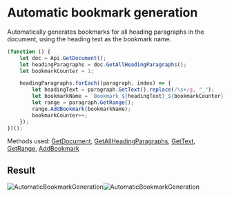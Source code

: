 # Automatic bookmark generation

Automatically generates bookmarks for all heading paragraphs in the document, using the heading text as the bookmark name.

<!-- This code snippet is shown in the screenshot. -->

<!-- eslint-skip -->

```ts
(function () {
    let doc = Api.GetDocument();
    let headingParagraphs = doc.GetAllHeadingParagraphs();
    let bookmarkCounter = 1;

    headingParagraphs.forEach((paragraph, index) => {
        let headingText = paragraph.GetText().replace(/\s+/g, "_");
        let bookmarkName = `Bookmark_${headingText}_${bookmarkCounter}`;
        let range = paragraph.GetRange();
        range.AddBookmark(bookmarkName);
        bookmarkCounter++;
    });
})();
```

Methods used: [GetDocument](/site/docs/office-api/usage-api/text-document-api/Api/Methods/GetDocument.md), [GetAllHeadingParagraphs](/site/docs/office-api/usage-api/text-document-api/ApiDocument/Methods/GetAllHeadingParagraphs.md), [GetText](/site/docs/office-api/usage-api/text-document-api/ApiParagraph/Methods/GetText.md), [GetRange](/site/docs/office-api/usage-api/text-document-api/ApiParagraph/Methods/GetRange.md), [AddBookmark](/site/docs/office-api/usage-api/text-document-api/ApiRange/Methods/AddBookmark.md)

## Result

<!-- imgpath -->

![AutomaticBookmarkGeneration](/assets/images/plugins/automatic-bookmark-generation.png#gh-light-mode-only)![AutomaticBookmarkGeneration](/assets/images/plugins/automatic-bookmark-generation.dark.png#gh-dark-mode-only)
